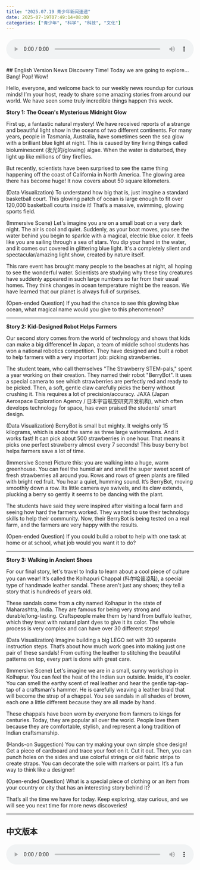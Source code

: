 ```yaml
---
title: "2025.07.19 青少年新闻速递"
date: 2025-07-19T07:49:14+08:00
categories: ["青少年", "科学", "科技", "文化"]
---
```

<audio controls style="width: 100%; max-width: 900px; margin: 1.5em 0; display: block;">
  <source src="/mp3/teen_news/20250719.en.mp3" type="audio/mpeg">
</audio>
## English Version
News Discovery Time! Today we are going to explore... Bang! Pop! Wow!

Hello, everyone, and welcome back to our weekly news roundup for curious minds! I’m your host, ready to share some amazing stories from around our world. We have seen some truly incredible things happen this week.

**Story 1: The Ocean's Mysterious Midnight Glow**

First up, a fantastic natural mystery! We have received reports of a strange and beautiful light show in the oceans of two different continents. For many years, people in Tasmania, Australia, have sometimes seen the sea glow with a brilliant blue light at night. This is caused by tiny living things called bioluminescent (发光的/glowing) algae. When the water is disturbed, they light up like millions of tiny fireflies.

But recently, scientists have been surprised to see the same thing happening off the coast of California in North America. The glowing area there has become huge! It now covers about 50 square kilometers.

(Data Visualization)
To understand how big that is, just imagine a standard basketball court. This glowing patch of ocean is large enough to fit over 120,000 basketball courts inside it! That’s a massive, swimming, glowing sports field.

(Immersive Scene)
Let's imagine you are on a small boat on a very dark night. The air is cool and quiet. Suddenly, as your boat moves, you see the water behind you begin to sparkle with a magical, electric blue color. It feels like you are sailing through a sea of stars. You dip your hand in the water, and it comes out covered in glittering blue light. It's a completely silent and spectacular/amazing light show, created by nature itself.

This rare event has brought many people to the beaches at night, all hoping to see the wonderful water. Scientists are studying why these tiny creatures have suddenly appeared in such large numbers so far from their usual homes. They think changes in ocean temperature might be the reason. We have learned that our planet is always full of surprises.

(Open-ended Question)
If you had the chance to see this glowing blue ocean, what magical name would you give to this phenomenon?

---

**Story 2: Kid-Designed Robot Helps Farmers**

Our second story comes from the world of technology and shows that kids can make a big difference! In Japan, a team of middle school students has won a national robotics competition. They have designed and built a robot to help farmers with a very important job: picking strawberries.

The student team, who call themselves "The Strawberry STEM-pals," spent a year working on their creation. They named their robot "BerryBot". It uses a special camera to see which strawberries are perfectly red and ready to be picked. Then, a soft, gentle claw carefully picks the berry without crushing it. This requires a lot of precision/accuracy. JAXA (Japan Aerospace Exploration Agency / 日本宇宙航空研究开发机构), which often develops technology for space, has even praised the students' smart design.

(Data Visualization)
BerryBot is small but mighty. It weighs only 15 kilograms, which is about the same as three large watermelons. And it works fast! It can pick about 500 strawberries in one hour. That means it picks one perfect strawberry almost every 7 seconds! This busy berry bot helps farmers save a lot of time.

(Immersive Scene)
Picture this: you are walking into a huge, warm greenhouse. You can feel the humid air and smell the super sweet scent of fresh strawberries all around you. Rows and rows of green plants are filled with bright red fruit. You hear a quiet, humming sound. It’s BerryBot, moving smoothly down a row. Its little camera eye swivels, and its claw extends, plucking a berry so gently it seems to be dancing with the plant.

The students have said they were inspired after visiting a local farm and seeing how hard the farmers worked. They wanted to use their technology skills to help their community. Now, their BerryBot is being tested on a real farm, and the farmers are very happy with the results.

(Open-ended Question)
If you could build a robot to help with one task at home or at school, what job would you want it to do?

---

**Story 3: Walking in Ancient Shoes**

For our final story, let's travel to India to learn about a cool piece of culture you can wear! It’s called the Kolhapuri Chappal (科尔哈普凉鞋), a special type of handmade leather sandal. These aren't just any shoes; they tell a story that is hundreds of years old.

These sandals come from a city named Kolhapur in the state of Maharashtra, India. They are famous for being very strong and durable/long-lasting. Craftspeople make them by hand from buffalo leather, which they treat with natural plant dyes to give it its color. The whole process is very complex and can have over 30 different steps!

(Data Visualization)
Imagine building a big LEGO set with 30 separate instruction steps. That’s about how much work goes into making just one pair of these sandals! From cutting the leather to stitching the beautiful patterns on top, every part is done with great care.

(Immersive Scene)
Let's imagine we are in a small, sunny workshop in Kolhapur. You can feel the heat of the Indian sun outside. Inside, it's cooler. You can smell the earthy scent of real leather and hear the gentle tap-tap-tap of a craftsman's hammer. He is carefully weaving a leather braid that will become the strap of a chappal. You see sandals in all shades of brown, each one a little different because they are all made by hand.

These chappals have been worn by everyone from farmers to kings for centuries. Today, they are popular all over the world. People love them because they are comfortable, stylish, and represent a long tradition of Indian craftsmanship.

(Hands-on Suggestion)
You can try making your own simple shoe design! Get a piece of cardboard and trace your foot on it. Cut it out. Then, you can punch holes on the sides and use colorful strings or old fabric strips to create straps. You can decorate the sole with markers or paint. It’s a fun way to think like a designer!

(Open-ended Question)
What is a special piece of clothing or an item from your country or city that has an interesting story behind it?

That’s all the time we have for today. Keep exploring, stay curious, and we will see you next time for more news discoveries!

---
## 中文版本
<audio controls style="width: 100%; max-width: 900px; margin: 1.5em 0; display: block;">
  <source src="/mp3/teen_news/20250719.cn.mp3" type="audio/mpeg">
新闻探索时间！今天我们要猛烈探索……砰！啪！哇！

大家好，欢迎回到我们为充满好奇心的你准备的每周新闻快报！我是你们的主持人，已经迫不及待要和大家分享我们这个星球上发生的奇妙故事了。这周我们真的见证了一些超级不可思议的事情。

**第一条：海洋神秘的午夜荧光**

首先，是一条关于大自然的奇妙谜题！我们收到了报告，说在两个不同大洲的海洋里，都出现了奇特又美丽的灯光秀。很多年来，在澳大利亚塔斯马尼亚州的人们，有时候会在晚上看到大海发出灿烂的蓝光。这是由一种叫做“生物发光藻类”的微小生物引起的。当海水被扰动时，它们就会像几百万只小小的萤火虫一样亮起来。

但最近，科学家们惊奇地发现，同样的事情正在北美洲的加利福尼亚海岸发生。那里的发光区域变得超级大！现在已经覆盖了大约50平方公里的范围。

（核心数据可视化）
想知道这有多大吗？你只要想象一个标准的篮球场。这片发光的海洋，大到足以在里面并排停放超过12万个篮球场！简直就是一个巨大的、会游泳、会发光的运动场。

（沉浸式场景设定）
让我们想象一下，在一个漆黑的夜晚，你正坐在一艘小船上。空气又凉爽又安静。突然，随着你的小船移动，你看到船后的海水开始闪烁起一种魔幻般的电蓝色光芒。感觉就像你在星辰大海里航行。你把手伸进水里，拿出来时手上沾满了闪闪发光的蓝色光点。这完全是一场无声又壮观的灯光秀，是大自然亲自创造的。简直是太梦幻了！

这个罕见的现象吸引了很多人在晚上来到海滩，都希望能看到这奇妙的海水。科学家们正在研究，为什么这些小生物会突然在离它们通常的家园这么远的地方大量出现。他们认为海洋温度的变化可能是原因。我们从中懂得，我们的地球总是充满了惊喜。

（开放式追问）
如果你有机会看到这片发光的蓝色海洋，你会给这个现象取一个什么神奇的名字呢？

---

**第二条：小小少年设计的机器人来帮农民伯伯啦**

我们的第二条新闻来自科技世界，它告诉我们，小孩子也能做出巨大的贡献！在日本，一个由中学生组成的团队赢得了一项全国机器人大赛。他们设计并制造了一个机器人，来帮助农民完成一项非常重要的工作：采摘草莓。

这个学生团队自称“草莓STEM伙伴”，他们花了一年的时间来完成他们的作品。他们给机器人取名叫“小莓机器人”（BerryBot）。它使用一个特殊的摄像头来识别哪些草莓是完美的鲜红色，可以采摘了。然后，一个柔软、温柔的爪子会小心地把草莓摘下来，还不会把它捏坏。这需要非常高的精准度。就连经常为太空研发技术的JAXA（日本宇宙航空研究开发机构）都称赞了同学们的聪明设计。

（核心数据可视化）
“小莓机器人”虽然个头小，但能量大。它只有15公斤重，差不多和三个大西瓜一样重。而且它工作起来飞快！它一个小时能摘大约500颗草莓。这说明它差不多每7秒钟就能摘下一颗完美的草莓！这个忙碌的草莓机器人帮助农民伯伯节省了大量时间，这可真是太牛了！

（沉浸式场景设定）
想象一下这个画面：你走进一个巨大又温暖的温室大棚。你能感觉到潮湿的空气，闻到空气中到处弥漫的超级香甜的草莓味。一排又一排的绿色植物上挂满了鲜红的果实。你听到一阵轻微的“嗡嗡”声。那就是“小莓机器人”正在一排植物间平稳地移动。它的小摄像头眼睛转来转去，爪子伸出去，非常轻柔地摘下一颗草莓，温柔得好像在和植物跳舞。

同学们说，他们的灵感来自于一次农场参观，他们看到农民们工作非常辛苦。他们想用自己的科技知识来帮助社区。现在，他们的“小莓机器人”正在一个真实的农场里进行测试，农民伯伯们对结果非常满意。

（开放式追问）
如果你可以建造一个机器人来帮忙做家里或者学校的一项任务，你希望它做什么工作呢？

---

**第三条：穿上古老的鞋子去散步**

最后一条新闻，让我们去印度了解一件可以穿在身上的超酷文化作品！它的名字叫“科尔哈普凉鞋”（Kolhapuri Chappal），是一种特殊的手工皮凉鞋。这可不是普通的鞋子哦，它们讲述着一个有几百年历史的故事。

这种凉鞋来自印度马哈拉施特拉邦一个叫科尔哈普尔的城市。它们因为非常结实耐用而闻名。工匠们用牛皮手工制作，并用天然的植物染料给皮革上色。整个制作过程非常复杂，可能需要超过30个不同的步骤！

（核心数据可视化）
想象一下，搭一个有30个独立步骤的大乐高模型。制作一双这样的凉鞋，就需要花费这么多的心血！从切割皮革到在鞋面上缝制美丽的花纹，每一个部分都做得非常用心。

（沉浸式场景设定）
让我们想象自己正身处科尔哈普尔一个阳光明媚的小作坊里。你能感受到外面印度太阳的热度。作坊里则比较凉快。你能闻到真皮那种朴实的泥土气息，还能听到工匠的锤子发出的“嗒、嗒、嗒”的轻柔敲击声。他正在小心地编织一条皮辫，这条皮辫将成为凉鞋的鞋带。你看到各种深浅棕色的凉鞋，每一双都有一点点不同，因为它们都是纯手工制作的。是不是很有意思？

几个世纪以来，从农民到国王，所有人都穿这种凉鞋。如今，它们在全世界都很受欢迎。人们喜欢它们，因为它们舒适、有型，并且代表了印度悠久的手工艺传统。

（动手实践建议）
你也可以试着自己动手设计一双简单的鞋子！拿一张硬纸板，在上面描出你脚的形状，然后把它剪下来。接着，你可以在两边打洞，用彩色的绳子或者旧布条来制作鞋带。你还可以用马克笔或者颜料在鞋底上画画装饰。这是一个像设计师一样思考的有趣方式！

（开放式追问）
在你的国家或者城市里，有什么特别的衣服或者物品，它背后也有一个有趣的故事吗？

我们今天的时间就到这里啦。请继续保持探索精神和好奇心，我们下一次新闻探索时间再见！